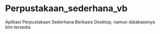 # Perpustakaan_sederhana_vb
Aplikasi Perpustakaan Sederhana Berbasis Desktop, namun databasenya blm tersedia
